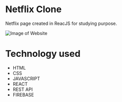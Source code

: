 # Netflix Clone

Netflix page created in ReacJS for studying purpose.

![Image of Website](https://github.com/walissoncom/netflix-clone/blob/master/netflix-demo.gif)

# Technology used

- HTML
- CSS
- JAVASCRIPT
- REACT
- REST API
- FIREBASE
